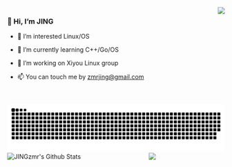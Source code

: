 <div style="text-align: right;">
  <!-- knock code pictures 敲代码的图片 -->
  <center>
  <picture>
    <source media="(prefers-color-scheme: dark)" srcset="https://cdn.jsdelivr.net/gh/sun0225SUN/sun0225SUN/assets/images/coding.gif" />
    <source media="(prefers-color-scheme: light)" srcset="https://cdn.jsdelivr.net/gh/sun0225SUN/sun0225SUN/assets/images/developer.svg" height="225px" />
    <img align="right" src="https://cdn.jsdelivr.net/gh/sun0225SUN/sun0225SUN/assets/images/coding.gif" />
  </picture>
  </center>
</div>


###  👋 Hi, I’m JING</p>
- 👀 I’m interested Linux/OS</p>
- 🌱 I’m currently learning C++/Go/OS</p>
- 🔭 I’m  working on Xiyou Linux group</p>
- 📫 You can touch me by zmrjing@gmail.com


<!-- Snake Code Contribution Map 贪吃蛇代码贡献图 -->
<picture>
  <source media="(prefers-color-scheme: dark)" srcset="https://github.com/JINGzmr/JINGzmr/raw/output/github-contribution-grid-snake-dark.svg" />
  <source media="(prefers-color-scheme: light)" srcset="https://github.com/JINGzmr/JINGzmr/raw/output/github-contribution-grid-snake.svg" />
  <img alt="github-snake" src="https://github.com/JINGzmr/JINGzmr/raw/output/github-contribution-grid-snake-dark.svg" />
</picture>



  <!-- 数据统计 -->
<tr><td>
<!-- GitHub 数据统计 -->
  <!--
<img height="137px" src="https://github-readme-stats-git-masterrstaa-rickstaa.vercel.app/api?username=JINGzmr&hide_title=true&hide_border=true&show_icons=true&include_all_commits=true&line_height=21text_color=000&icon_color=000&bg_color=0,ea6161,ffc64d,fffc4d,52fa5a&theme=graywhite" />
<img height="137px" src="https://github-readme-stats-git-masterrstaa-rickstaa.vercel.app/api/top-langs/?username=JINGzmr&hide_title=true&hide_border=true&layout=compact&langs_count=6&text_color=000&icon_color=fff&bg_color=0,52fa5a,4dfcff,c64dff&theme=graywhite" /><br>
-->

<img align="left" src="https://github-readme-stats.sumanth-talluri.vercel.app/api?username=JINGzmr&show_icons=true&&hide_border=true" alt="JINGzmr's Github Stats" width="50%">
<img width="35%" align="right" src="https://github-readme-stats.vercel.app/api/top-langs/?username=JINGzmr&layout=compact" />


<!--
**JINGzmr/JINGzmr** is a ✨ _special_ ✨ repository because its `README.md` (this file) appears on your GitHub profile.

Here are some ideas to get you started:

- 🔭 I’m currently working on ...
- 🌱 I’m currently learning ...
- 👯 I’m looking to collaborate on ...
- 🤔 I’m looking for help with ...
- 💬 Ask me about ...
- 📫 How to reach me: ...
- 😄 Pronouns: ...
- ⚡ Fun fact: ...
-->
